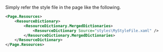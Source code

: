Simply refer the style file in the page like the following.

```xml
<Page.Resources>
    <ResourceDictionary>
        <ResourceDictionary.MergedDictionaries>
            <ResourceDictionary Source="styles\MyStyleFile.xaml" />
        </ResourceDictionary.MergedDictionaries>
    </ResourceDictionary>
</Page.Resources>
```
